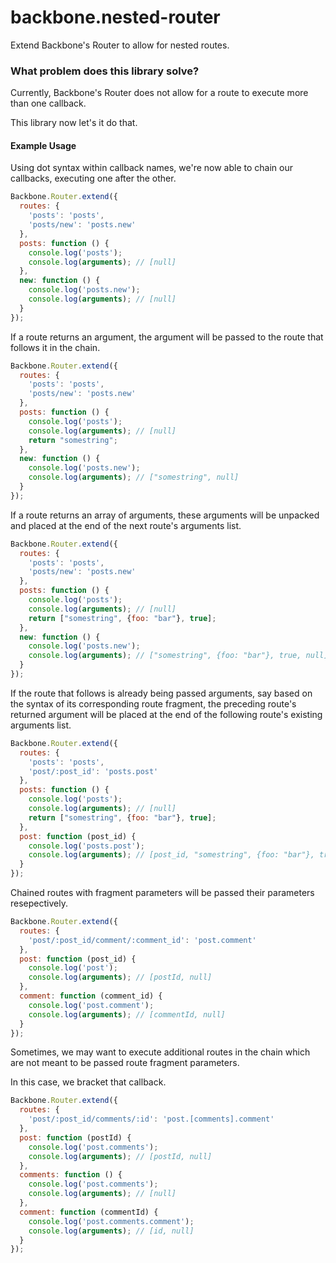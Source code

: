 # backbone.nested-router

Extend Backbone's Router to allow for nested routes.

### What problem does this library solve?

Currently, Backbone's Router does not allow for a route to execute more than one callback.

This library now let's it do that.

#### Example Usage

Using dot syntax within callback names, we're now able to chain our callbacks, executing one after the other.

```js
Backbone.Router.extend({
  routes: {
    'posts': 'posts',
    'posts/new': 'posts.new'
  },
  posts: function () {
    console.log('posts');
    console.log(arguments); // [null]
  },
  new: function () {
    console.log('posts.new');
    console.log(arguments); // [null]
  }
});
```
If a route returns an argument, the argument will be passed to the route that follows it in the chain.
```js
Backbone.Router.extend({
  routes: {
    'posts': 'posts',
    'posts/new': 'posts.new'
  },
  posts: function () {
    console.log('posts');
    console.log(arguments); // [null]
    return "somestring";
  },
  new: function () {
    console.log('posts.new');
    console.log(arguments); // ["somestring", null]
  }
});
```
If a route returns an array of arguments, these arguments will be unpacked and placed at the end of the next route's arguments list.
```js
Backbone.Router.extend({
  routes: {
    'posts': 'posts',
    'posts/new': 'posts.new'
  },
  posts: function () {
    console.log('posts');
    console.log(arguments); // [null]
    return ["somestring", {foo: "bar"}, true];
  },
  new: function () {
    console.log('posts.new');
    console.log(arguments); // ["somestring", {foo: "bar"}, true, null]
  }
});
```
If the route that follows is already being passed arguments, say based on the syntax of its corresponding route fragment, the preceding route's returned argument will be placed at the end of the following route's existing arguments list.
```js
Backbone.Router.extend({
  routes: {
    'posts': 'posts',
    'post/:post_id': 'posts.post'
  },
  posts: function () {
    console.log('posts');
    console.log(arguments); // [null]
    return ["somestring", {foo: "bar"}, true];
  },
  post: function (post_id) {
    console.log('posts.post');
    console.log(arguments); // [post_id, "somestring", {foo: "bar"}, true, null]
  }
});
```
Chained routes with fragment parameters will be passed their parameters resepectively.
```js
Backbone.Router.extend({
  routes: {
    'post/:post_id/comment/:comment_id': 'post.comment'
  },
  post: function (post_id) {
    console.log('post');
    console.log(arguments); // [postId, null]
  },
  comment: function (comment_id) {
    console.log('post.comment');
    console.log(arguments); // [commentId, null]
  }
});
```
Sometimes, we may want to execute additional routes in the chain which are not meant to be passed route fragment parameters.

In this case, we bracket that callback.
```js
Backbone.Router.extend({
  routes: {
    'post/:post_id/comments/:id': 'post.[comments].comment'
  },
  post: function (postId) {
    console.log('post.comments');
    console.log(arguments); // [postId, null]
  },
  comments: function () {
    console.log('post.comments');
    console.log(arguments); // [null]
  },
  comment: function (commentId) {
    console.log('post.comments.comment');
    console.log(arguments); // [id, null]
  }
});
```
